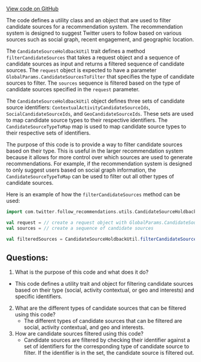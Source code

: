 [View code on GitHub](https://github.com/misbahsy/the-algorithm/follow-recommendations-service/server/src/main/scala/com/twitter/follow_recommendations/utils/CandidateSourceHoldbackUtil.scala)

The code defines a utility class and an object that are used to filter candidate sources for a recommendation system. The recommendation system is designed to suggest Twitter users to follow based on various sources such as social graph, recent engagement, and geographic location. 

The `CandidateSourceHoldbackUtil` trait defines a method `filterCandidateSources` that takes a request object and a sequence of candidate sources as input and returns a filtered sequence of candidate sources. The `request` object is expected to have a parameter `GlobalParams.CandidateSourcesToFilter` that specifies the type of candidate sources to filter. The `sources` sequence is filtered based on the type of candidate sources specified in the `request` parameter. 

The `CandidateSourceHoldbackUtil` object defines three sets of candidate source identifiers: `ContextualActivityCandidateSourceIds`, `SocialCandidateSourceIds`, and `GeoCandidateSourceIds`. These sets are used to map candidate source types to their respective identifiers. The `CandidateSourceTypeToMap` map is used to map candidate source types to their respective sets of identifiers. 

The purpose of this code is to provide a way to filter candidate sources based on their type. This is useful in the larger recommendation system because it allows for more control over which sources are used to generate recommendations. For example, if the recommendation system is designed to only suggest users based on social graph information, the `CandidateSourceTypeToMap` can be used to filter out all other types of candidate sources. 

Here is an example of how the `filterCandidateSources` method can be used:

```scala
import com.twitter.follow_recommendations.utils.CandidateSourceHoldbackUtil

val request = // create a request object with GlobalParams.CandidateSourcesToFilter parameter
val sources = // create a sequence of candidate sources

val filteredSources = CandidateSourceHoldbackUtil.filterCandidateSources(request, sources)
```
## Questions: 
 1. What is the purpose of this code and what does it do?
   - This code defines a utility trait and object for filtering candidate sources based on their type (social, activity contextual, or geo and interests) and specific identifiers.
2. What are the different types of candidate sources that can be filtered using this code?
   - The different types of candidate sources that can be filtered are social, activity contextual, and geo and interests.
3. How are candidate sources filtered using this code?
   - Candidate sources are filtered by checking their identifier against a set of identifiers for the corresponding type of candidate source to filter. If the identifier is in the set, the candidate source is filtered out.